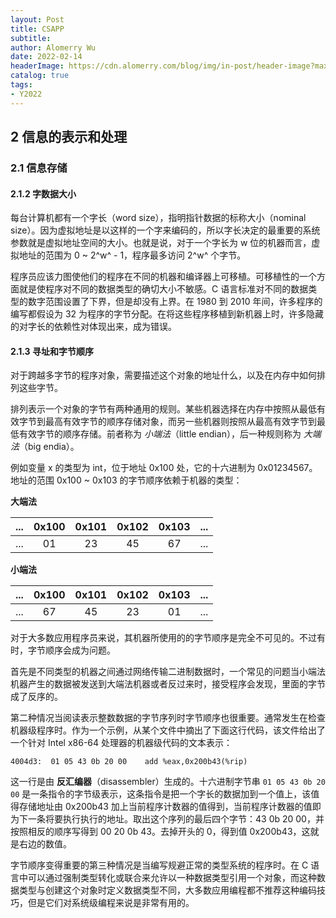 ```yaml
---
layout: Post
title: CSAPP
subtitle:
author: Alomerry Wu
date: 2022-02-14
headerImage: https://cdn.alomerry.com/blog/img/in-post/header-image?max=29
catalog: true
tags:
- Y2022
---
```


<!-- Description. -->

<!-- more -->

## 2 信息的表示和处理

### 2.1 信息存储

#### 2.1.2 字数据大小

每台计算机都有一个字长（word size），指明指针数据的标称大小（nominal size）。因为虚拟地址是以这样的一个字来编码的，所以字长决定的最重要的系统参数就是虚拟地址空间的大小。也就是说，对于一个字长为 w 位的机器而言，虚拟地址的范围为 0 ~ 2^w^ - 1，程序最多访问 2^w^ 个字节。

程序员应该力图使他们的程序在不同的机器和编译器上可移植。可移植性的一个方面就是使程序对不同的数据类型的确切大小不敏感。C 语言标准对不同的数据类型的数字范围设置了下界，但是却没有上界。在 1980 到 2010 年间，许多程序的编写都假设为 32 为程序的字节分配。在将这些程序移植到新机器上时，许多隐藏的对字长的依赖性对体现出来，成为错误。

#### 2.1.3 寻址和字节顺序

对于跨越多字节的程序对象，需要描述这个对象的地址什么，以及在内存中如何排列这些字节。

排列表示一个对象的字节有两种通用的规则。某些机器选择在内存中按照从最低有效字节到最高有效字节的顺序存储对象，而另一些机器则按照从最高有效字节到最低有效字节的顺序存储。前者称为 _小端法_（little endian），后一种规则称为 _大端法_（big endia）。

例如变量 x 的类型为 int，位于地址 0x100 处，它的十六进制为 0x01234567。地址的范围 0x100 ~ 0x103 的字节顺序依赖于机器的类型：

**大端法**

| ...  | 0x100 | 0x101 | 0x102 | 0x103 | ...  |
| :--: | :---: | :---: | :---: | :---: | ---- |
| ...  |  01   |  23   |  45   |  67   | ...  |

**小端法**

| ...  | 0x100 | 0x101 | 0x102 | 0x103 | ...  |
| :--: | :---: | :---: | :---: | :---: | ---- |
| ...  |  67   |  45   |  23   |  01   | ...  |

对于大多数应用程序员来说，其机器所使用的的字节顺序是完全不可见的。不过有时，字节顺序会成为问题。

首先是不同类型的机器之间通过网络传输二进制数据时，一个常见的问题当小端法机器产生的数据被发送到大端法机器或者反过来时，接受程序会发现，里面的字节成了反序的。

第二种情况当阅读表示整数数据的字节序列时字节顺序也很重要。通常发生在检查机器级程序时。作为一个示例，从某个文件中摘出了下面这行代码，该文件给出了一个针对 Intel x86-64 处理器的机器级代码的文本表示：

```
4004d3:  01 05 43 0b 20 00    add %eax,0x200b43(%rip)
```

这一行是由 **反汇编器**（disassembler）生成的。十六进制字节串 `01 05 43 0b 20 00` 是一条指令的字节级表示，这条指令是把一个字长的数据加到一个值上，该值得存储地址由 0x200b43 加上当前程序计数器的值得到，当前程序计数器的值即为下一条将要执行执行的地址。取出这个序列的最后四个字节：43 0b 20 00，并按照相反的顺序写得到 00 20 0b 43。去掉开头的 0，得到值 0x200b43，这就是右边的数值。

字节顺序变得重要的第三种情况是当编写规避正常的类型系统的程序时。在 C 语言中可以通过强制类型转化或联合来允许以一种数据类型引用一个对象，而这种数据类型与创建这个对象时定义数据类型不同，大多数应用编程都不推荐这种编码技巧，但是它们对系统级编程来说是非常有用的。

